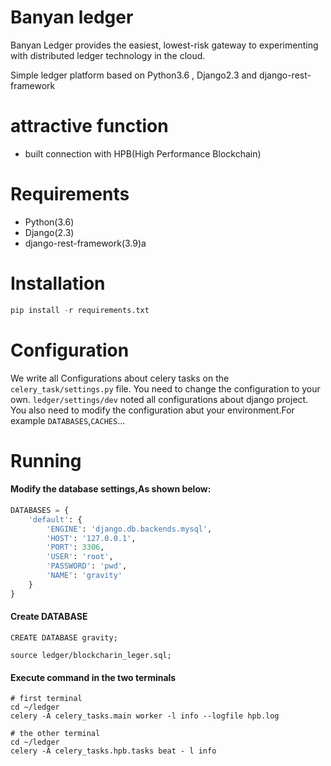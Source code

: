 # **Banyan ledger**

Banyan Ledger provides the easiest, lowest-risk gateway to experimenting with distributed ledger technology in the cloud.

Simple ledger platform based on Python3.6 , Django2.3 and django-rest-framework

# **attractive function**

- built connection with HPB(High Performance Blockchain)

# **Requirements**

- Python(3.6)
- Django(2.3)
- django-rest-framework(3.9)a

# **Installation**
```python
pip install -r requirements.txt
```
# **Configuration**
We write all Configurations about celery tasks on the `celery_task/settings.py` file.
You need to change the configuration to your own.
`ledger/settings/dev` noted all configurations about django project.
You also need to modify the configuration abut your environment.For example `DATABASES`,`CACHES`...

# **Running**

#### Modify the database settings,As shown below:

```python
DATABASES = {
    'default': {
        'ENGINE': 'django.db.backends.mysql',
        'HOST': '127.0.0.1',
        'PORT': 3306,
        'USER': 'root',
        'PASSWORD': 'pwd',
        'NAME': 'gravity'
    }
}
```
#### Create DATABASE
```mysql
CREATE DATABASE gravity;

source ledger/blockcharin_leger.sql;
```
#### Execute command in the two terminals
```shell
# first terminal
cd ~/ledger
celery -A celery_tasks.main worker -l info --logfile hpb.log

# the other terminal
cd ~/ledger
celery -A celery_tasks.hpb.tasks beat - l info
```
